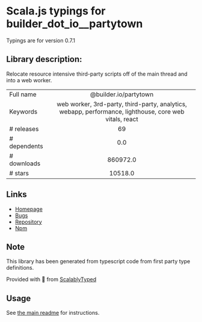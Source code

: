 
# Scala.js typings for builder_dot_io__partytown

Typings are for version 0.7.1

## Library description:
Relocate resource intensive third-party scripts off of the main thread and into a web worker.

|                    |                 |
| ------------------ | :-------------: |
| Full name          | @builder.io/partytown |
| Keywords           | web worker, 3rd-party, third-party, analytics, webapp, performance, lighthouse, core web vitals, react |
| # releases         | 69 |
| # dependents       | 0.0 |
| # downloads        | 860972.0 |
| # stars            | 10518.0 |

## Links
- [Homepage](https://github.com/BuilderIO/partytown#readme)
- [Bugs](https://github.com/BuilderIO/partytown/issues)
- [Repository](https://github.com/BuilderIO/partytown)
- [Npm](https://www.npmjs.com/package/%40builder.io%2Fpartytown)
    


## Note
This library has been generated from typescript code from first party type definitions.

Provided with :purple_heart: from [ScalablyTyped](https://github.com/oyvindberg/ScalablyTyped)

## Usage
See [the main readme](../../readme.md) for instructions.


